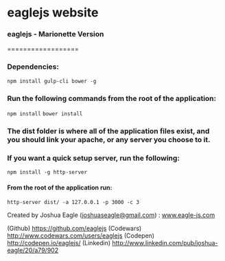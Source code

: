 # eaglejs website      
### eaglejs - Marionette Version

==================

### Dependencies:
`npm install gulp-cli bower -g`

### Run the following commands from the root of the application: 
`npm install`
`bower install`

### The dist folder is where all of the application files exist, and you should link your apache, or any server you choose to it.

### If you want a quick setup server, run the following:
`npm install -g http-server`
#### From the root of the application run:
`http-server dist/ -a 127.0.0.1 -p 3000 -c 3`

Created by Joshua Eagle (joshuaseagle@gmail.com) : www.eagle-js.com

(Github) https://github.com/eaglejs
(Codewars) http://www.codewars.com/users/eaglejs
(Codepen) http://codepen.io/eaglejs/
(Linkedin) http://www.linkedin.com/pub/joshua-eagle/20/a79/902